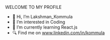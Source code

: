 WELCOME TO MY PROFILE

- 👋 Hi, I’m Lakshman_Kommula
- 👀 I’m interested in Coding
- 🌱 I’m currently learning React.js
- 🔍 Find me on www.linkedin.com/in/kommula
